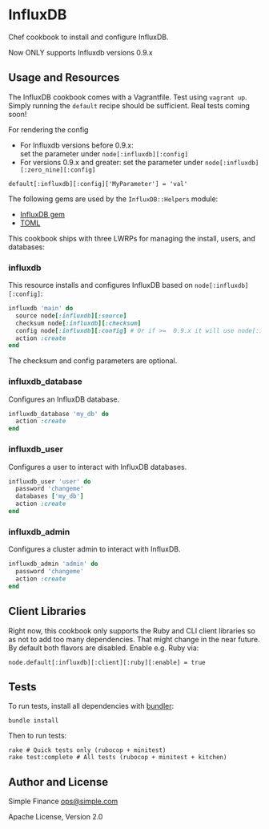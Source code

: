 # InfluxDB
Chef cookbook to install and configure InfluxDB.

Now ONLY supports Influxdb versions 0.9.x

## Usage and Resources
The InfluxDB cookbook comes with a Vagrantfile. Test using `vagrant up`. Simply
running the `default` recipe should be sufficient. Real tests coming soon!

For rendering the config

* For Influxdb versions before 0.9.x:  
     set the parameter under `node[:influxdb][:config]`
* For versions 0.9.x and greater:
     set the parameter under `node[:influxdb][:zero_nine][:config]`

`default[:influxdb][:config]['MyParameter'] = 'val'`

The following gems are used by the `InfluxDB::Helpers` module:

 - [InfluxDB gem](https://github.com/influxdb/influxdb-ruby)
 - [TOML](https://github.com/mojombo/toml)

This cookbook ships with three LWRPs for managing the install, users, and
databases:

### influxdb
This resource installs and configures InfluxDB based on `node[:influxdb][:config]`:

```ruby
influxdb 'main' do
  source node[:influxdb][:source]
  checksum node[:influxdb][:checksum]
  config node[:influxdb][:config] # Or if >=  0.9.x it will use node[:influxdb][:zero_nine][:config]
  action :create
end
```

The checksum and config parameters are optional.

### influxdb\_database
Configures an InfluxDB database.

```ruby
influxdb_database 'my_db' do
  action :create
end
```

### influxdb\_user
Configures a user to interact with InfluxDB databases.

```ruby
influxdb_user 'user' do
  password 'changeme'
  databases ['my_db']
  action :create
end
```

### influxdb\_admin
Configures a cluster admin to interact with InfluxDB.

```ruby
influxdb_admin 'admin' do
  password 'changeme'
  action :create
end
```

## Client Libraries
Right now, this cookbook only supports the Ruby and CLI client libraries so as
not to add too many dependencies. That might change in the near future. By
default both flavors are disabled. Enable e.g. Ruby via:

`node.default[:influxdb][:client][:ruby][:enable] = true`

## Tests

To run tests, install all dependencies with [bundler](http://bundler.io/):

    bundle install

Then to run tests:

    rake # Quick tests only (rubocop + minitest)
    rake test:complete # All tests (rubocop + minitest + kitchen)

## Author and License
Simple Finance <ops@simple.com>

Apache License, Version 2.0
